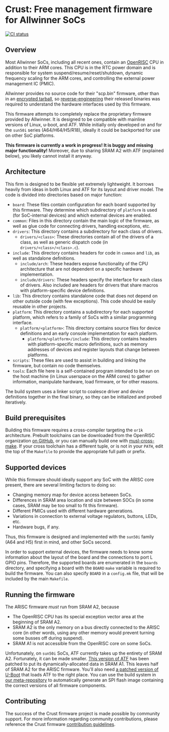 # Crust: Free management firmware for Allwinner SoCs

[![CI status](https://travis-ci.org/crust-firmware/crust.svg?branch=master)][t]

[t]: https://travis-ci.org/crust-firmware/crust

## Overview

Most Allwinner SoCs, including all recent ones, contain an [OpenRISC][or1k] CPU
in addition to their ARM cores. This CPU is in the RTC power domain and is
responsible for system suspend/resume/reset/shutdown, dynamic frequency scaling
for the ARM cores, and controlling the external power management IC (PMIC).

Allwinner provides no source code for their "scp.bin" firmware, other than in
an [encrypted tarball][tar.aes], so [reverse-engineering][sunxi-blobs] their
released binaries was required to understand the hardware interfaces used by
this firmware.

This firmware attempts to completely replace the proprietary firmware provided
by Allwinner. It is designed to be compatible with mainline versions of Linux,
u-boot, and ATF. While initially only developed on and for the `sun50i` series
(A64/H64/H5/R18), ideally it could be backported for use on other SoC
platforms.

**This firmware is currently a work in progress! It is buggy and missing major
functionality!** Moreover, due to sharing SRAM A2 with ATF (explained below),
you likely cannot install it anyway.

[or1k]: http://openrisc.io/
[sunxi-blobs]: https://github.com/smaeul/sunxi-blobs
[tar.aes]: https://github.com/tinalinux/linux-3.10/tree/r18-v0.9/drivers/arisc

## Architecture

This firm is designed to be flexible yet extremely lightweight. It borrows
heavily from ideas in both Linux and ATF for its layout and driver model. The
code is divided into directories based on major function:

- `board`: These files contain configuration for each board supported by this
  firmware. They determine which subdirectory of `platform` is used (for
  SoC-internal devices) and which external devices are enabled.
- `common`: Files in this directory contain the main logic of the firmware, as
  well as glue code for connecting drivers, handling exceptions, etc.
- `drivers`: This directory contains a subdirectory for each class of drivers.
  - `drivers/<class>`: These directories contain all of the drivers of a class,
    as well as generic dispatch code (in `drivers/<class>/<class>.c`).
- `include`: This directory contains headers for code in `common` and `lib`, as
  well as standalone definitions.
  - `include/arch`: These headers expose functionality of the CPU architecture
    that are not dependent on a specific hardware implementation.
  - `include/drivers`: These headers specify the interface for each class of
    drivers. Also included are headers for drivers that share macros with
    platform-specific device definitions.
- `lib`: This directory contains standalone code that does not depend on other
  outside code (with few exceptions). This code should be easily reusable in
  other projects.
- `platform`: This directory contains a subdirectory for each supported
  platform, which refers to a family of SoCs with a similar programming
  interface.
  - `platform/<platform>`: This directory contains source files for device
    definitions and an early console implementation for each platform.
    - `platform/<platform>/include`: This directory contains headers with
      platform-specific macro definitions, such as memory addresses of devices
      and register layouts that change between platforms.
- `scripts`: These files are used to assist in building and linking the
  firmware, but contain no code themselves.
- `tools`: Each file here is a self-contained program intended to be run on the
  host machine (in Linux userspace on the ARM cores) to gather information,
  manipulate hardware, load firmware, or for other reasons.

The build system uses a linker script to coalesce driver and device definitions
together in the final binary, so they can be initialized and probed
iteratively.

## Build prerequisites

Building this firmware requires a cross-compiler targeting the `or1k`
architecture. Prebuilt toolchains can be downloaded from the OpenRISC
organization [on GitHub][or1k-toolchains], or you can manually build one with
[musl-cross-make][musl-cross-make]. If your cross toolchain has a different
tuple, or is not in your `PATH`, edit the top of the `Makefile` to provide
the appropriate full path or prefix.

[musl-cross-make]: https://github.com/smaeul/musl-cross-make
[or1k-toolchains]: https://github.com/openrisc/or1k-gcc/releases

## Supported devices

While this firmware should ideally support any SoC with the ARISC core present,
there are several limiting factors to doing so:
- Changing memory map for device access between SoCs.
- Differences in SRAM area location and size between SOCs (in some cases, SRAM
  may be too small to fit this firmware).
- Different PMICs used with different hardware generations.
- Variations in connection to external voltage regulators, buttons, LEDs, etc.
- Hardware bugs, if any.

Thus, this firmware is designed and implemented with the `sun50i` family (A64
and H5) first in mind, and other SoCs second.

In order to support external devices, the firmware needs to know some
information about the layout of the board and the connections to port L GPIO
pins. Therefore, the supported boards are enumerated in the `boards` directory,
and specifying a board with the `BOARD` `make` variable is required to build
the firmware. You can also specify `BOARD` in a `config.mk` file, that will be
included by the main `Makefile`.

## Running the firmware

The ARISC firmware *must* run from SRAM A2, because
- The OpenRISC CPU has its special exception vector area at the beginning of
  SRAM A2.
- SRAM A2 is the only memory on a bus directly connected to the ARISC core (in
  other words, using any other memory would prevent turning some busses off
  during suspend).
- SRAM A1 is not accessible from the OpenRISC core on some SoCs.

Unfortunately, on `sun50i` SoCs, ATF currently takes up the entirety of SRAM
A2. Fortunately, it can be made smaller. [This version of ATF][crust-atf] has
been patched to put its dynamically-allocated data in SRAM A1. This leaves half
of SRAM A2 for the ARISC firmware. You'll also need [a patched version of
U-Boot][crust-uboot] that loads ATF to the right place. You can use the build
system in [our meta-repository][crust-meta] to automatically generate an SPI
flash image containing the correct versions of all firmware components.

[crust-atf]: https://github.com/crust-firmware/arm-trusted-firmware
[crust-meta]: https://github.com/crust-firmware/meta
[crust-uboot]: https://github.com/crust-firmware/u-boot

## Contributing

The success of the Crust firmware project is made possible by community
support. For more information regarding community contributions, please
reference the Crust firmware [contribution guidelines][cg].

[cg]: CONTRIBUTING.md

